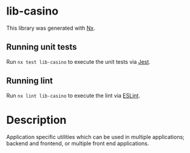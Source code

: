 # lib-casino

This library was generated with [Nx](https://nx.dev).

## Running unit tests

Run `nx test lib-casino` to execute the unit tests via [Jest](https://jestjs.io).

## Running lint

Run `nx lint lib-casino` to execute the lint via [ESLint](https://eslint.org/).

# Description

Application specific utilities which can be used in multiple applications;
backend and frontend, or multiple front end applications.

